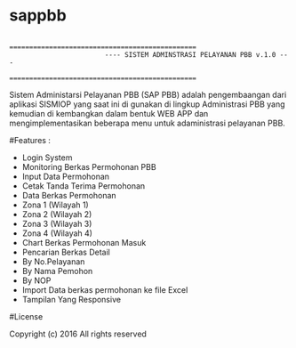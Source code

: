 # sappbb							
							===============================================
						    ---- SISTEM ADMINSTRASI PELAYANAN PBB v.1.0 ---
							===============================================
Sistem Administarsi Pelayanan PBB (SAP PBB) adalah pengembaangan dari aplikasi SISMIOP yang saat ini di gunakan di lingkup Administrasi PBB yang kemudian di kembangkan dalam bentuk WEB APP dan mengimplementasikan beberapa menu untuk adaministrasi pelayanan PBB.

#Features :

- Login System
- Monitoring Berkas Permohonan PBB
- Input Data Permohonan 
- Cetak Tanda Terima Permohonan
- Data Berkas Permohonan
 - Zona 1 (Wilayah 1) 
 - Zona 2 (Wilayah 2)
 - Zona 3 (Wilayah 3)
 - Zona 4 (Wilayah 4)
- Chart Berkas Permohonan Masuk
- Pencarian Berkas Detail
 - By No.Pelayanan
 - By Nama Pemohon
 - By NOP
- Import Data berkas permohonan ke file Excel
- Tampilan Yang Responsive

#License 

Copyright (c) 2016 All rights reserved 
